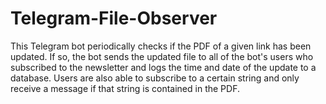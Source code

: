 # Telegram-File-Observer
This Telegram bot periodically checks if the PDF of a given link has been updated. If so, the bot sends the updated file to
all of the bot's users who subscribed to the newsletter and logs the time and date of the update to a database. Users are also able to subscribe to a certain string and only receive a message if that string is contained in the PDF.

